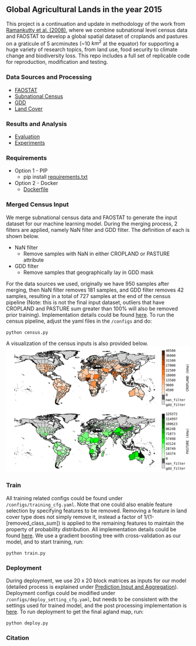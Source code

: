 ## Global Agricultural Lands in the year 2015
This project is a continuation and update in methodology of the work from [Ramankutty et al. (2008)](https://agupubs.onlinelibrary.wiley.com/doi/full/10.1029/2007GB002952), where we combine subnational level census data and FAOSTAT to develop a global spatial dataset of croplands and pastures on a graticule of 5 arcminutes (~10 $km^2$ at the equator) for supporting a huge variety of research topics, from land use, food security to climate change and biodiversity loss. This repo includes a full set of replicable code for reproduction, modification and testing.

### Data Sources and Processing
- [FAOSTAT](FAOSTAT_data/README.md)
- [Subnational Census](subnational_stats/README.md)
- [GDD](gdd/README.md)
- [Land Cover](land_cover/README.md)

### Results and Analysis
- [Evaluation](evaluation/README.md)
- [Experiments](experiments/README.md) 

### Requirements
- Option 1 - PIP
  - pip install [requirements.txt](requirements.txt) 
- Option 2 - Docker
  - [Dockerfile](Dockerfile)

### Merged Census Input
We merge subnational census data and FAOSTAT to generate the input dataset for our machine learning model. During the merging process, 2 filters are applied, namely NaN filter and GDD filter. The definition of each is shown below. 
* NaN filter
  * Remove samples with NaN in either CROPLAND or PASTURE attribute
* GDD filter 
  * Remove samples that geographically lay in GDD mask

For the data sources we used, originally we have 950 samples after merging, then NaN filter removes 181 samples, and GDD filter removes 42 samples, resulting in a total of 727 samples at the end of the census pipeline (Note: this is not the final input dataset, outliers that have CROPLAND and PASTURE sum greater than 100% will also be removed prior training). Implementation details could be found [here](./utils/process/census_process.py). To run the census pipeline, adjust the yaml files in the ```/configs``` and do:
```
python census.py
```
A visualization of the census inputs is also provided below. 
![merged_census_input_cropland](./docs/source/_static/img/census/cropland_census_input.png)
![merged_census_input_pasture](./docs/source/_static/img/census/pasture_census_input.png)

### Train
All training related configs could be found under ```/configs/training_cfg.yaml```. Note that one could also enable feature selection by specifying features to be removed. Removing a feature in land cover type does not simply remove it, instead a factor of 1/(1-[removed_class_sum]) is applied to the remaining features to maintain the property of probability distribution. All implementation details could be found [here](./utils/process/train_process.py). We use a gradient boosting tree with cross-validation as our model, and to start training, run:
```
python train.py
```

### Deployment
During deployment, we use 20 x 20 block matrices as inputs for our model (detailed process is explained under [Prediction Input and Aggregation](./land_cover/README.md#prediction-input-and-aggregation)). Deployment configs could be modified under ```/configs/deploy_setting_cfg.yaml```, but needs to be consistent with the settings used for trained model, and the post processing implementation is [here](./utils/process/post_process.py). To run deployment to get the final agland map, run:
```
python deploy.py
```

### Citation
```
```


